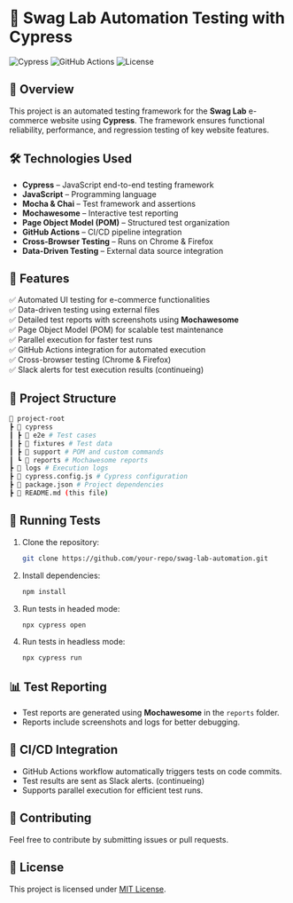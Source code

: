 # 🛒 Swag Lab Automation Testing with Cypress

![Cypress](https://img.shields.io/badge/Cypress-E2E%20Testing-brightgreen) ![GitHub Actions](https://img.shields.io/badge/GitHub%20Actions-CI%2FCD-blue) ![License](https://img.shields.io/badge/License-MIT-yellow)

## 🚀 Overview  
This project is an automated testing framework for the **Swag Lab** e-commerce website using **Cypress**. The framework ensures functional reliability, performance, and regression testing of key website features.  

## 🛠️ Technologies Used  
- **Cypress** – JavaScript end-to-end testing framework  
- **JavaScript** – Programming language  
- **Mocha & Chai** – Test framework and assertions  
- **Mochawesome** – Interactive test reporting  
- **Page Object Model (POM)** – Structured test organization  
- **GitHub Actions** – CI/CD pipeline integration  
- **Cross-Browser Testing** – Runs on Chrome & Firefox  
- **Data-Driven Testing** – External data source integration  

## 📌 Features  
✅ Automated UI testing for e-commerce functionalities  
✅ Data-driven testing using external files  
✅ Detailed test reports with screenshots using **Mochawesome**  
✅ Page Object Model (POM) for scalable test maintenance  
✅ Parallel execution for faster test runs  
✅ GitHub Actions integration for automated execution  
✅ Cross-browser testing (Chrome & Firefox)  
✅ Slack alerts for test execution results  (continueing)


## 📂 Project Structure  
```bash
📁 project-root  
┣ 📂 cypress  
┃ ┣ 📂 e2e # Test cases  
┃ ┣ 📂 fixtures # Test data  
┃ ┣ 📂 support # POM and custom commands  
┃ ┗ 📂 reports # Mochawesome reports  
┣ 📂 logs # Execution logs  
┣ 📜 cypress.config.js # Cypress configuration  
┣ 📜 package.json # Project dependencies  
┣ 📜 README.md (this file)  
```

## 🚀 Running Tests  
1. Clone the repository:  
   ```bash  
   git clone https://github.com/your-repo/swag-lab-automation.git  
   ```  
2. Install dependencies:  
   ```bash  
   npm install  
   ```  
3. Run tests in headed mode:  
   ```bash  
   npx cypress open  
   ```  
4. Run tests in headless mode:  
   ```bash  
   npx cypress run  
   ```  

## 📊 Test Reporting  
- Test reports are generated using **Mochawesome** in the `reports` folder.  
- Reports include screenshots and logs for better debugging.  
  

## 🔄 CI/CD Integration  
- GitHub Actions workflow automatically triggers tests on code commits.  
- Test results are sent as Slack alerts. (continueing) 
- Supports parallel execution for efficient test runs.  

## 📢 Contributing  
Feel free to contribute by submitting issues or pull requests.  

## 📜 License  
This project is licensed under [MIT License](LICENSE).

